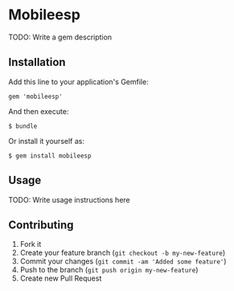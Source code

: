 # Mobileesp

TODO: Write a gem description

## Installation

Add this line to your application's Gemfile:

    gem 'mobileesp'

And then execute:

    $ bundle

Or install it yourself as:

    $ gem install mobileesp

## Usage

TODO: Write usage instructions here

## Contributing

1. Fork it
2. Create your feature branch (`git checkout -b my-new-feature`)
3. Commit your changes (`git commit -am 'Added some feature'`)
4. Push to the branch (`git push origin my-new-feature`)
5. Create new Pull Request
